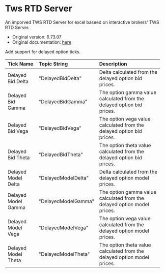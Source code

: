 # Tws RTD Server

An imporved TWS RTD Server for excel baseed on interactive brokers' TWS RTD Server.

- Original version: 9.73.07
- Original documentation: [here](https://interactivebrokers.github.io/tws-api/tws_rtd_server.html)

Add support for delayed option ticks.

| Tick Name | Topic String | Description |
| :--- | :--- | :--- |
|Delayed Bid Delta | "DelayedBidDelta" |  Delta calculated from the delayed option bid prices. |
| Delayed Bid Gamma | "DelayedBidGamma" | The option gamma value calculated from the delayed option bid prices. |
| Delayed Bid Vega | "DelayedBidVega" | The option vega value calculated from the delayed option bid prices. |
| Delayed Bid Theta | "DelayedBidTheta" | The option theta value calculated from the delayed option bid prices. |
|Delayed Model Delta | "DelayedModelDelta" |  Delta calculated from the delayed option model prices. |
| Delayed Model Gamma | "DelayedModelGamma" | The option gamma value calculated from the delayed option model prices. |
| Delayed Model Vega | "DelayedModelVega" | The option vega value calculated from the delayed option model prices. |
| Delayed Model Theta | "DelayedModelTheta" | The option theta value calculated from the delayed option model prices. |